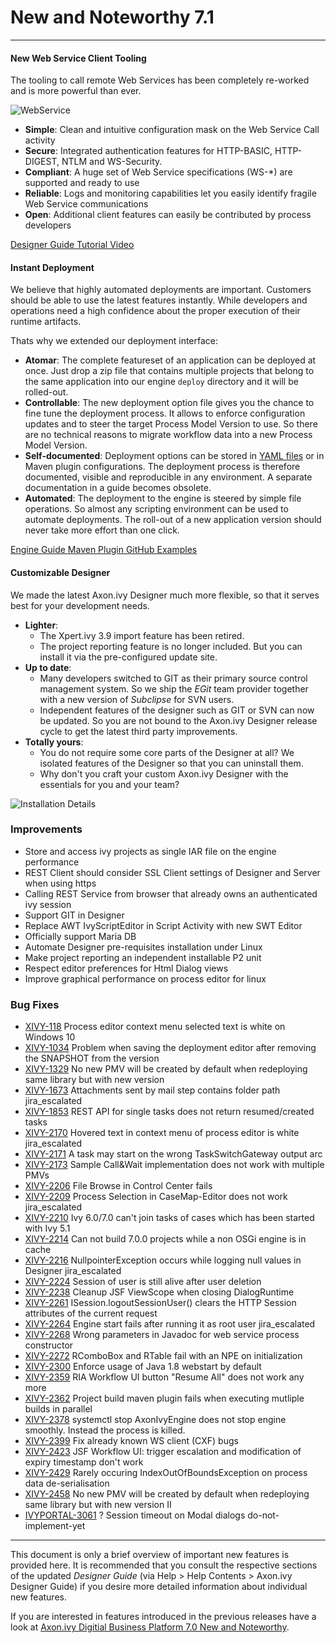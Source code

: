 # New and Noteworthy 7.1

----

#### New Web Service Client Tooling
The tooling to call remote Web Services has been completely re-worked and is more powerful than ever.

![WebService](images/doc/pastedImage2.png "Web Service Request")

* __Simple__: Clean and intuitive configuration mask on the Web Service Call activity
* __Secure__: Integrated authentication features for HTTP-BASIC, HTTP-DIGEST, NTLM and WS-Security.
* __Compliant__: A huge set of Web Service specifications (WS-*) are supported and ready to use
* __Reliable__: Logs and monitoring capabilities let you easily identify fragile Web Service communications
* __Open__: Additional client features can easily be contributed by process developers

<div class="btn-group btn-group-sm" role="group" aria-label="...">
    <a href="https://developer.axonivy.com/doc/7.1.latest/DesignerGuideHtml/ivy.integration.html#ivy-integration-webservice" class="btn btn-default btn-lg">
      <span class="glyphicon glyphicon-book" aria-hidden="true"></span> Designer Guide
    </a>
    <a href="https://developer.axonivy.com/tutorial/" class="btn btn-default btn-lg">
      <span class="glyphicon glyphicon-hd-video" aria-hidden="true"></span> Tutorial Video
    </a>
</div>


#### Instant Deployment
We believe that highly automated deployments are important. Customers should be able to use the
latest features instantly. While developers and operations need a high confidence
about the proper execution of their runtime artifacts.

Thats why we extended our deployment interface:

* __Atomar__: The complete featureset of an application can be deployed at once. Just drop a zip file that contains multiple projects that belong to the same application into our engine `deploy` directory and it will be rolled-out.
* __Controllable__: The new deployment option file gives you the chance to fine tune the deployment process. It allows to enforce configuration updates and to steer the target Process Model Version to use. So there are no technical reasons to migrate workflow data into a new Process Model Version.
* __Self-documented__: Deployment options can be stored in [YAML files](https://developer.axonivy.com/doc/7.1.latest/EngineGuideHtml/administration.html#administration-deployment-directory-options) or in Maven plugin configurations. The deployment process is therefore documented, visible and reproducible in any environment. A separate documentation in a guide becomes obsolete.
* __Automated__: The deployment to the engine is steered by simple file operations. So almost any scripting environment can be used to automate deployments.
The roll-out of a new application version should never take more effort than one click.

<div class="btn-group btn-group-sm" role="group" aria-label="...">
    <a href="https://developer.axonivy.com/doc/7.1.latest/EngineGuideHtml/administration.html#administration.deployment.directory.options" class="btn btn-default btn-lg">
      <span class="glyphicon glyphicon-book" aria-hidden="true"></span> Engine Guide
    </a>
    <a href="https://axonivy.github.io/project-build-plugin" class="btn btn-default btn-lg">
      <span class="glyphicon glyphicon-book" aria-hidden="true"></span> Maven Plugin
    </a>
    <a href="https://github.com/axonivy/project-build-examples" class="btn btn-default btn-lg">
      <span class="glyphicon glyphicon-blackboard" aria-hidden="true"></span> GitHub Examples
    </a>
</div>


#### Customizable Designer
We made the latest Axon.ivy Designer much more flexible, so that it serves best for your development needs.

* __Lighter__:
    * The Xpert.ivy 3.9 import feature has been retired.
    * The project reporting feature is no longer included. But you can install it via the pre-configured update site.
* __Up to date__:
     * Many developers switched to GIT as their primary source control management system. So we ship the _EGit_ team provider together with a new version of _Subclipse_ for SVN users.
     * Independent features of the designer such as GIT or SVN can now be updated. So you are not bound to the Axon.ivy Designer release cycle to get the latest third party improvements.
* __Totally yours__:
     * You do not require some core parts of the Designer at all? We isolated features of the Designer so that you can uninstall them.
     * Why don't you craft your custom Axon.ivy Designer with the essentials for you and your team?
 
![Installation Details](images/doc/pastedImage.png "Installation Details")


### Improvements
* Store and access ivy projects as single IAR file on the engine <a href="https://jira.axonivy.com/jira/browse/XIVY-1115"><span class="glyphicon glyphicon-new-window"></span></a> <span class="feature-badge">performance</span>
* REST Client should consider SSL Client settings of Designer and Server when using https <a href="https://jira.axonivy.com/jira/browse/XIVY-1168"><span class="glyphicon glyphicon-new-window"></span></a> 
* Calling REST Service from browser that already owns an authenticated ivy session <a href="https://jira.axonivy.com/jira/browse/XIVY-1183"><span class="glyphicon glyphicon-new-window"></span></a> 
* Support GIT in Designer <a href="https://jira.axonivy.com/jira/browse/XIVY-2137"><span class="glyphicon glyphicon-new-window"></span></a> 
* Replace AWT IvyScriptEditor in Script Activity with new SWT Editor <a href="https://jira.axonivy.com/jira/browse/XIVY-2265"><span class="glyphicon glyphicon-new-window"></span></a> 
* Officially support Maria DB <a href="https://jira.axonivy.com/jira/browse/XIVY-2269"><span class="glyphicon glyphicon-new-window"></span></a> 
* Automate Designer pre-requisites installation under Linux <a href="https://jira.axonivy.com/jira/browse/XIVY-2376"><span class="glyphicon glyphicon-new-window"></span></a> 
* Make project reporting an independent installable P2 unit <a href="https://jira.axonivy.com/jira/browse/XIVY-2404"><span class="glyphicon glyphicon-new-window"></span></a> 
* Respect editor preferences for Html Dialog views <a href="https://jira.axonivy.com/jira/browse/XIVY-2446"><span class="glyphicon glyphicon-new-window"></span></a> 
* Improve graphical performance on process editor for linux <a href="https://jira.axonivy.com/jira/browse/XIVY-2449"><span class="glyphicon glyphicon-new-window"></span></a> 


### Bug Fixes
* [XIVY-118](https://jira.axonivy.com/jira/browse/XIVY-118) Process editor context menu selected text is white on Windows 10 
* [XIVY-1034](https://jira.axonivy.com/jira/browse/XIVY-1034) Problem when saving the deployment editor after removing the SNAPSHOT from the version 
* [XIVY-1329](https://jira.axonivy.com/jira/browse/XIVY-1329) No new PMV will be created by default when redeploying same library but with new version 
* [XIVY-1673](https://jira.axonivy.com/jira/browse/XIVY-1673) Attachments sent by mail step contains folder path <span class="feature-badge">jira_escalated</span>
* [XIVY-1853](https://jira.axonivy.com/jira/browse/XIVY-1853) REST API for single tasks does not return resumed/created tasks 
* [XIVY-2170](https://jira.axonivy.com/jira/browse/XIVY-2170) Hovered text in context menu of process editor is white <span class="feature-badge">jira_escalated</span>
* [XIVY-2171](https://jira.axonivy.com/jira/browse/XIVY-2171) A task may start on the wrong TaskSwitchGateway output arc 
* [XIVY-2173](https://jira.axonivy.com/jira/browse/XIVY-2173) Sample Call&Wait implementation does not work with multiple PMVs 
* [XIVY-2206](https://jira.axonivy.com/jira/browse/XIVY-2206) File Browse in Control Center fails 
* [XIVY-2209](https://jira.axonivy.com/jira/browse/XIVY-2209) Process Selection in CaseMap-Editor does not work <span class="feature-badge">jira_escalated</span>
* [XIVY-2210](https://jira.axonivy.com/jira/browse/XIVY-2210) Ivy 6.0/7.0 can't join tasks of cases which has been started with Ivy 5.1 
* [XIVY-2214](https://jira.axonivy.com/jira/browse/XIVY-2214) Can not build 7.0.0 projects while a non OSGi engine is in cache 
* [XIVY-2216](https://jira.axonivy.com/jira/browse/XIVY-2216) NullpointerException occurs while logging null values in Designer <span class="feature-badge">jira_escalated</span>
* [XIVY-2224](https://jira.axonivy.com/jira/browse/XIVY-2224) Session of user is still alive after user deletion 
* [XIVY-2238](https://jira.axonivy.com/jira/browse/XIVY-2238) Cleanup JSF ViewScope when closing DialogRuntime 
* [XIVY-2261](https://jira.axonivy.com/jira/browse/XIVY-2261) ISession.logoutSessionUser() clears the HTTP Session attributes of the current request 
* [XIVY-2264](https://jira.axonivy.com/jira/browse/XIVY-2264) Engine start fails after running it as root user <span class="feature-badge">jira_escalated</span>
* [XIVY-2268](https://jira.axonivy.com/jira/browse/XIVY-2268) Wrong parameters in Javadoc for web service process constructor 
* [XIVY-2272](https://jira.axonivy.com/jira/browse/XIVY-2272) RComboBox and RTable fail with an NPE on initialization 
* [XIVY-2300](https://jira.axonivy.com/jira/browse/XIVY-2300) Enforce usage of Java 1.8 webstart by default 
* [XIVY-2359](https://jira.axonivy.com/jira/browse/XIVY-2359) RIA Workflow UI button "Resume All" does not work any more 
* [XIVY-2362](https://jira.axonivy.com/jira/browse/XIVY-2362) Project build maven plugin fails when executing mutliple builds in parallel 
* [XIVY-2378](https://jira.axonivy.com/jira/browse/XIVY-2378) systemctl stop AxonIvyEngine does not stop engine smoothly. Instead the process is killed. 
* [XIVY-2399](https://jira.axonivy.com/jira/browse/XIVY-2399) Fix already known WS client (CXF) bugs 
* [XIVY-2423](https://jira.axonivy.com/jira/browse/XIVY-2423) JSF Workflow UI: trigger escalation and modification of expiry timestamp don't work 
* [XIVY-2429](https://jira.axonivy.com/jira/browse/XIVY-2429) Rarely occuring IndexOutOfBoundsException on process data de-serialisation 
* [XIVY-2458](https://jira.axonivy.com/jira/browse/XIVY-2458) No new PMV will be created by default when redeploying same library but with new version II 
* [IVYPORTAL-3061](https://jira.axonivy.com/jira/browse/IVYPORTAL-3061) ? Session timeout on Modal dialogs <span class="feature-badge">do-not-implement-yet</span>


----

This document is only a brief overview of important new features is provided here.
It is recommended that you consult the respective sections of the updated *Designer Guide*
(via Help > Help Contents > Axon.ivy Designer Guide) if you desire more detailed information about individual new features.

If you are interested in features introduced in the previous releases have a look at [Axon.ivy Digitial Business Platform 7.0 New and Noteworthy](https://developer.axonivy.com/doc/7.0.0/NewAndNoteworthy.html). 